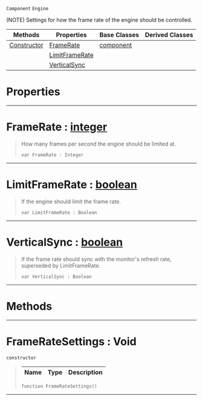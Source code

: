  `Component` `Engine`



(NOTE) Settings for how the frame rate of the engine should be controlled.

|Methods|Properties|Base Classes|Derived Classes|
|---|---|---|---|
|[ Constructor](https://plasmaengine.github.io/PlasmaDocs/Plasma1/C++/code_reference/class_reference/frameratesettings.md#frameratesettings-void)|[ FrameRate](https://plasmaengine.github.io/PlasmaDocs/Plasma1/C++/code_reference/class_reference/frameratesettings.md#framerate-plasma-engine-do)|[component](https://plasmaengine.github.io/PlasmaDocs/Plasma1/C++/code_reference/class_reference/component.md)| |
| |[ LimitFrameRate](https://plasmaengine.github.io/PlasmaDocs/Plasma1/C++/code_reference/class_reference/frameratesettings.md#limitframerate-plasma-engi)| | |
| |[ VerticalSync](https://plasmaengine.github.io/PlasmaDocs/Plasma1/C++/code_reference/class_reference/frameratesettings.md#verticalsync-plasma-engine)| | |


 #  Properties


---  
 #  FrameRate : [integer](https://plasmaengine.github.io/PlasmaDocs/Plasma1/C++/code_reference/lightning_base_types/integer.md)

> How many frames per second the engine should be limited at.
> ``` lang=cpp, name=Lightning
> var FrameRate : Integer


---  
 #  LimitFrameRate : [boolean](https://plasmaengine.github.io/PlasmaDocs/Plasma1/C++/code_reference/lightning_base_types/boolean.md)

> If the engine should limit the frame rate.
> ``` lang=cpp, name=Lightning
> var LimitFrameRate : Boolean


---  
 #  VerticalSync : [boolean](https://plasmaengine.github.io/PlasmaDocs/Plasma1/C++/code_reference/lightning_base_types/boolean.md)

> If the frame rate should sync with the monitor's refresh rate, superseded by LimitFrameRate.
> ``` lang=cpp, name=Lightning
> var VerticalSync : Boolean


---  
 #  Methods


---  
 #  FrameRateSettings : Void

 `constructor`

> 
> |Name|Type|Description|
> |---|---|---|
> ``` lang=cpp, name=Lightning
> function FrameRateSettings()
> ``` 


---  
 

 